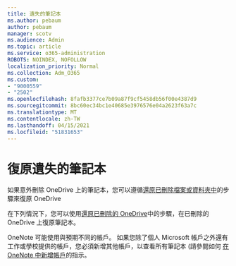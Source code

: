 ```yaml
---
title: 遺失的筆記本
ms.author: pebaum
author: pebaum
manager: scotv
ms.audience: Admin
ms.topic: article
ms.service: o365-administration
ROBOTS: NOINDEX, NOFOLLOW
localization_priority: Normal
ms.collection: Adm_O365
ms.custom:
- "9000559"
- "2502"
ms.openlocfilehash: 8fafb3377ce7b09a87f9cf5458db56f00e4387d9
ms.sourcegitcommit: 8bc60ec34bc1e40685e3976576e04a2623f63a7c
ms.translationtype: MT
ms.contentlocale: zh-TW
ms.lasthandoff: 04/15/2021
ms.locfileid: "51831653"
---
```

# <a name="recover-missing-notebook"></a>復原遺失的筆記本

如果意外刪除 OneDrive 上的筆記本，您可以遵循[還原已刪除檔案或資料夾中](https://support.office.com/article/949ada80-0026-4db3-a953-c99083e6a84f)的步驟來復原 OneDrive

在下列情況下，您可以使用[還原已刪除的 OneDrive](https://docs.microsoft.com/onedrive/restore-deleted-onedrive)中的步驟，在已刪除的 OneDrive 上復原筆記本。

OneNote 可能使用與預期不同的帳戶。 如果您除了個人 Microsoft 帳戶之外還有工作或學校提供的帳戶，您必須新增其他帳戶，以查看所有筆記本 (請參閱如何 [在 OneNote 中新增帳戶](https://support.office.com/article/5afff855-54ee-47e4-a773-db048d4ac299)的指示。